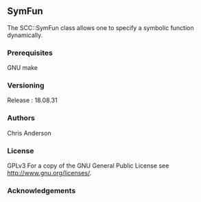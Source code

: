 ## SymFun
The SCC::SymFun class allows one to specify a symbolic function dynamically.


### Prerequisites

GNU make

### Versioning

Release : 18.08.31

### Authors

Chris Anderson

### License

GPLv3  For a copy of the GNU General Public License see <http://www.gnu.org/licenses/>.

### Acknowledgements















